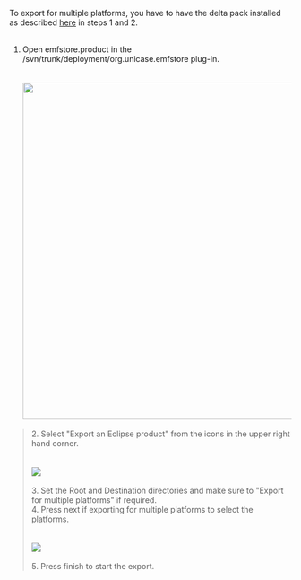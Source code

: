 To export for multiple platforms, you have to have the delta pack installed as described [here](http://code.google.com/p/unicase/wiki/Commandline_Product) in steps 1 and 2.
<br>
<br>
<ol><li>Open emfstore.product in the /svn/trunk/deployment/org.unicase.emfstore plug-in.<br>
<br>
<br>
<img src='http://unicase.googlecode.com/files/0cc44.png' height='600' width='800' />
<br>
</li></ol><blockquote>2. Select "Export an Eclipse product" from the icons in the upper right hand corner.<br>
<br>
<br>
<img src='http://unicase.googlecode.com/files/46a54.png' />
<br>
<br>
3. Set the Root and Destination directories and make sure to "Export for multiple platforms" if required.<br>
4. Press next if exporting for multiple platforms to select the platforms.<br>
<br>
<br>
<img src='http://unicase.googlecode.com/files/74892.png' />
<br>
<br>
5. Press finish to start the export.